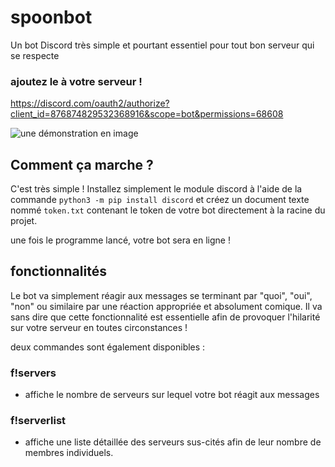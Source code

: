 # spoonbot
Un bot Discord très simple et pourtant essentiel pour tout bon serveur qui se respecte

### ajoutez le à votre serveur !

https://discord.com/oauth2/authorize?client_id=876874829532368916&scope=bot&permissions=68608


![une démonstration en image](https://media.discordapp.net/attachments/789955905151696946/876868170588254289/Screenshot_2021-08-16_at_18.40.37.png "hilarant n'est ce pas ?")


## Comment ça marche ?

C'est très simple ! Installez simplement le module discord à l'aide de la commande
```python3 -m pip install discord```
et créez un document texte nommé `token.txt` contenant le token de votre bot directement à la racine du projet.

une fois le programme lancé, votre bot sera en ligne !

## fonctionnalités

Le bot va simplement réagir aux messages se terminant par "quoi", "oui", "non" ou similaire par une réaction appropriée et absolument comique.
Il va sans dire que cette fonctionnalité est essentielle afin de provoquer l'hilarité sur votre serveur en toutes circonstances !

deux commandes sont également disponibles :

### f!servers

- affiche le nombre de serveurs sur lequel votre bot réagit aux messages

### f!serverlist

- affiche une liste détaillée des serveurs sus-cités afin de leur nombre de membres individuels.
